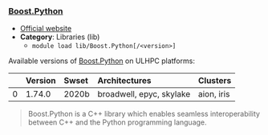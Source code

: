 ### [Boost.Python](https://boostorg.github.io/python)

* [Official website](https://boostorg.github.io/python)
* __Category__: Libraries (lib)
    -  `module load lib/Boost.Python[/<version>]`

Available versions of [Boost.Python](https://boostorg.github.io/python) on ULHPC platforms:

|    | Version   | Swset   | Architectures            | Clusters   |
|---:|:----------|:--------|:-------------------------|:-----------|
|  0 | 1.74.0    | 2020b   | broadwell, epyc, skylake | aion, iris |

> Boost.Python is a C++ library which enables seamless interoperability between C++ and the Python programming language.
